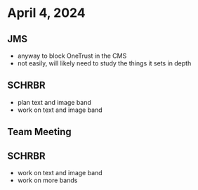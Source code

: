 # April 4, 2024

## JMS

- anyway to block OneTrust in the CMS
- not easily, will likely need to study the things it sets in depth

## SCHRBR

- plan text and image band
- work on text and image band

## Team Meeting

## SCHRBR

- work on text and image band
- work on more bands
